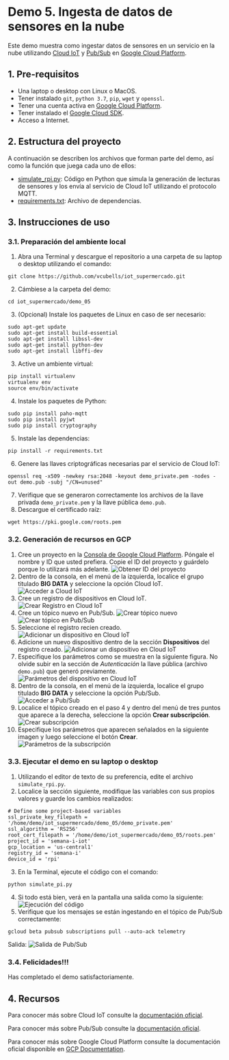 # Demo 5. Ingesta de datos de sensores en la nube

Este demo muestra como ingestar datos de sensores en un servicio en la nube utilizando [Cloud IoT](https://cloud.google.com/solutions/iot/) y [Pub/Sub](https://cloud.google.com/pubsub/) en [Google Cloud Platform](https://cloud.google.com/). 



## 1. Pre-requisitos

* Una laptop o desktop con Linux o MacOS.
* Tener instalado `git`, `python 3.7`, `pip`, `wget` y `openssl`.
* Tener una cuenta activa en [Google Cloud Platform](https://cloud.google.com/).
* Tener instalado el [Google Cloud SDK](https://cloud.google.com/sdk/).
* Acceso a Internet.


## 2. Estructura del proyecto

A continuación se describen los archivos que forman parte del demo, así como la función que juega cada uno de ellos:

- [simulate_rpi.py](simulate_rpi.py): Código en Python que simula la generación de lecturas de sensores y los envía al servicio de Cloud IoT utilizando el protocolo MQTT.
- [requirements.txt](requirements.txt): Archivo de dependencias.


## 3. Instrucciones de uso

### 3.1. Preparación del ambiente local

1. Abra una Terminal y descargue el repositorio a una carpeta de su laptop o desktop utilizando el comando:
 ```
 git clone https://github.com/vcubells/iot_supermercado.git
 ```
2. Cámbiese a la carpeta del demo:
```
cd iot_supermercado/demo_05
```
3. (Opcional) Instale los paquetes de Linux en caso de ser necesario:
```
sudo apt-get update
sudo apt-get install build-essential
sudo apt-get install libssl-dev
sudo apt-get install python-dev
sudo apt-get install libffi-dev
```
3. Active un ambiente virtual:
```
pip install virtualenv
virtualenv env
source env/bin/activate
``` 
4. Instale los paquetes de Python:
```
sudo pip install paho-mqtt
sudo pip install pyjwt
sudo pip install cryptography
```
5. Instale las dependencias:
```
pip install -r requirements.txt
```
6. Genere las llaves criptográficas necesarias par el servicio de Cloud IoT:
```
openssl req -x509 -newkey rsa:2048 -keyout demo_private.pem -nodes -out demo.pub -subj "/CN=unused"
```
7. Verifique que se generaron correctamente los archivos de la llave privada `demo_private.pem` y la llave pública `demo.pub`.
8. Descargue el certificado raíz:
```
wget https://pki.google.com/roots.pem
```

### 3.2. Generación de recursos en GCP

1. Cree un proyecto en la [Consola de Google Cloud Platform](https://console.cloud.google.com). Póngale el nombre y ID que usted prefiera. Copie el ID del proyecto y guárdelo porque lo utilizará más adelante.
![Obtener ID del proyecto](img/demo_05_01.png)
2. Dentro de la  consola, en el menú de la izquierda, localice el grupo titulado **BIG DATA** y seleccione la opción Cloud IoT.
![Acceder a Cloud IoT](img/demo_05_02.png)
3. Cree un registro de dispositivos en Cloud IoT.
![Crear Registro en Cloud IoT](img/demo_05_03.png)
4. Cree un tópico nuevo en Pub/Sub.
![Crear tópico nuevo](img/demo_05_04.png)
![Crear tópico en Pub/Sub](img/demo_05_05.png)
5. Seleccione el registro recien creado.
![Adicionar un dispositivo en Cloud IoT](img/demo_05_06.png)
6. Adicione un nuevo dispositivo dentro de la sección **Dispositivos** del registro creado.
![Adicionar un dispositivo en Cloud IoT](img/demo_05_07.png)
7. Especifique los parámetros como se muestra en la siguiente figura. No olvide subir en la sección de *Autenticación* la llave pública (archivo `demo.pub`) que generó previamente.
![Parámetros del dispositivo en Cloud IoT](img/demo_05_08.png)
8. Dentro de la  consola, en el menú de la izquierda, localice el grupo titulado **BIG DATA** y seleccione la opción Pub/Sub.
![Acceder a Pub/Sub](img/demo_05_09.png)
9. Localice el tópico creado en el paso 4 y dentro del menú de tres puntos que aparece a la derecha, seleccione la opción **Crear subscripción**.
![Crear subscripción](img/demo_05_10.png)
10. Especifique los parámetros que aparecen señalados en la siguiente imagen y luego seleccione el botón **Crear**.
![Parámetros de la subscripción](img/demo_05_11.png)

### 3.3. Ejecutar el demo en su laptop o desktop

1. Utilizando el editor de texto de su preferencia, edite el archivo `simulate_rpi.py`.
2. Localice la sección siguiente,  modifique las variables con sus propios valores y guarde los cambios realizados:
```
# Define some project-based variables
ssl_private_key_filepath = '/home/demo/iot_supermercado/demo_05/demo_private.pem'
ssl_algorithm = 'RS256'
root_cert_filepath = '/home/demo/iot_supermercado/demo_05/roots.pem'
project_id = 'semana-i-iot'
gcp_location = 'us-central1'
registry_id = 'semana-i'
device_id = 'rpi'
```
3. En la Terminal, ejecute el código con el comando:
```
python simulate_pi.py
```
4. Si todo está bien, verá en la pantalla una salida como la siguiente:
![Ejecución del código](img/demo_05_12.png)
5. Verifique que los mensajes se están ingestando en el tópico de Pub/Sub correctamente:
```
gcloud beta pubsub subscriptions pull --auto-ack telemetry
```
Salida:
![Salida de Pub/Sub](img/demo_05_13.png)

### 3.4. Felicidades!!! 
Has completado el demo satisfactoriamente.



## 4. Recursos

Para conocer más sobre Cloud IoT consulte la [documentación oficial](https://cloud.google.com/solutions/iot/).

Para conocer más sobre Pub/Sub consulte la [documentación oficial](https://cloud.google.com/pubsub/).

Para conocer más sobre Google Cloud Platform consulte la documentación oficial disponible en  [GCP Documentation](https://cloud.google.com/docs/).